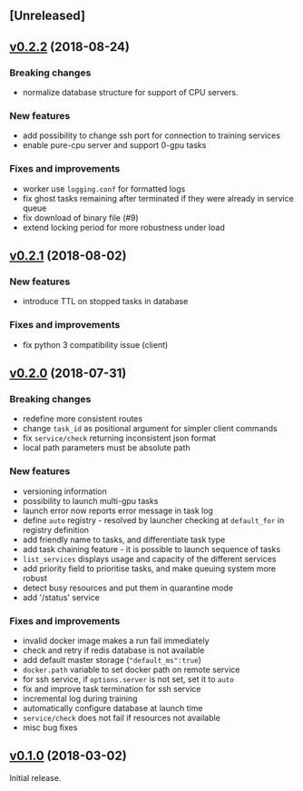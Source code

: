 ## [Unreleased]


## [v0.2.2](https://github.com/OpenNMT/nmt-wizard/releases/tag/v0.2.2) (2018-08-24)

### Breaking changes
* normalize database structure for support of CPU servers.

### New features
* add possibility to change ssh port for connection to training services
* enable pure-cpu server and support 0-gpu tasks

### Fixes and improvements
* worker use `logging.conf` for formatted logs
* fix ghost tasks remaining after terminated if they were already in service queue
* fix download of binary file (#9)
* extend locking period for more robustness under load

## [v0.2.1](https://github.com/OpenNMT/nmt-wizard/releases/tag/v0.2.1) (2018-08-02)

### New features
* introduce TTL on stopped tasks in database

### Fixes and improvements

* fix python 3 compatibility issue (client)

## [v0.2.0](https://github.com/OpenNMT/nmt-wizard/releases/tag/v0.2.0) (2018-07-31)

### Breaking changes
* redefine more consistent routes
* change `task_id` as positional argument for simpler client commands
* fix `service/check` returning inconsistent json format 
* local path parameters must be absolute path

### New features

* versioning information
* possibility to launch multi-gpu tasks
* launch error now reports error message in task log
* define `auto` registry - resolved by launcher checking at `default_for` in registry definition
* add friendly name to tasks, and differentiate task type
* add task chaining feature - it is possible to launch sequence of tasks
* `list_services` displays usage and capacity of the different services
* add priority field to prioritise tasks, and make queuing system more robust
* detect busy resources and put them in quarantine mode
* add '/status' service

### Fixes and improvements

* invalid docker image makes a run fail immediately
* check and retry if redis database is not available
* add default master storage (`"default_ms":true`)
* `docker.path` variable to set docker path on remote service
* for ssh service, if `options.server` is not set, set it to `auto`
* fix and improve task termination for ssh service
* incremental log during training
* automatically configure database at launch time
* `service/check` does not fail if resources not available
* misc bug fixes

## [v0.1.0](https://github.com/OpenNMT/nmt-wizard/releases/tag/v0.1.0) (2018-03-02)

Initial release.

